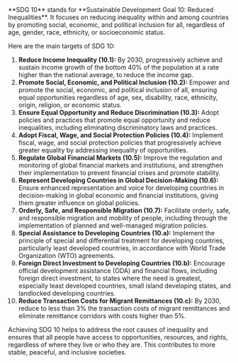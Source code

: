 
<html>
<head>
<title> SDG  </title>
</head>
<body>
**SDG 10** stands for **Sustainable Development Goal 10: Reduced Inequalities**. It focuses on reducing inequality within and among countries by promoting social, economic, and political inclusion for all, regardless of age, gender, race, ethnicity, or socioeconomic status.

Here are the main targets of SDG 10:

1. **Reduce Income Inequality (10.1):** By 2030, progressively achieve and sustain income growth of the bottom 40% of the population at a rate higher than the national average, to reduce the income gap.
2. **Promote Social, Economic, and Political Inclusion (10.2):** Empower and promote the social, economic, and political inclusion of all, ensuring equal opportunities regardless of age, sex, disability, race, ethnicity, origin, religion, or economic status.
3. **Ensure Equal Opportunity and Reduce Discrimination (10.3):** Adopt policies and practices that promote equal opportunity and reduce inequalities, including eliminating discriminatory laws and practices.
4. **Adopt Fiscal, Wage, and Social Protection Policies (10.4):** Implement fiscal, wage, and social protection policies that progressively achieve greater equality by addressing inequality of opportunities.
5. **Regulate Global Financial Markets (10.5):** Improve the regulation and monitoring of global financial markets and institutions, and strengthen their implementation to prevent financial crises and promote stability.
6. **Represent Developing Countries in Global Decision-Making (10.6):** Ensure enhanced representation and voice for developing countries in decision-making in global economic and financial institutions, giving them greater influence on global policies.
7. **Orderly, Safe, and Responsible Migration (10.7):** Facilitate orderly, safe, and responsible migration and mobility of people, including through the implementation of planned and well-managed migration policies.
8. **Special Assistance to Developing Countries (10.a):** Implement the principle of special and differential treatment for developing countries, particularly least developed countries, in accordance with World Trade Organization (WTO) agreements.
9. **Foreign Direct Investment to Developing Countries (10.b):** Encourage official development assistance (ODA) and financial flows, including foreign direct investment, to states where the need is greatest, especially least developed countries, small island developing states, and landlocked developing countries.
10. **Reduce Transaction Costs for Migrant Remittances (10.c):** By 2030, reduce to less than 3% the transaction costs of migrant remittances and eliminate remittance corridors with costs higher than 5%.

Achieving SDG 10 helps to address the root causes of inequality and ensures that all people have access to opportunities, resources, and rights, regardless of where they live or who they are. This contributes to more stable, peaceful, and inclusive societies.
</body>
</html>
